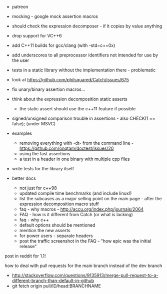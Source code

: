 - patreon

- mocking - google mock assertion macros

- should check the expression decomposer - if it copies by value anything

- drop support for VC++6

- add C++11 builds for gcc/clang (with -std=c++0x)

- add underscores to all preprocessor identifiers not intended for use by the user

- tests in a static library without the implementation there - problematic

- look at https://github.com/philsquared/Catch/issues/675

- fix unary/binary assertion macros...

- think about the expression decomposition static asserts
    - the static assert should use the c++11 feature if possible

- signed/unsigned comparison trouble in assertions - also     CHECK(1 == false); (under MSVC)

- examples
    - removing everything with -dt- from the command line - https://github.com/onqtam/doctest/issues/20
    - using the fast assertions
    - a test in a header in one binary with multiple cpp files

- write tests for the library itself

- better docs
    - not just for c++98
    - updated compile time benchmarks (and include linux!)
    - list the subcases as a major selling point on the main page - after the expression decomposition macro stuff
    - faq - why macros - http://accu.org/index.php/journals/2064
    - FAQ - how is it different from Catch (or what is lacking)
    - faq - why c++
    - default options should be mentioned
    - mention the new asserts
    - for power users - separate headers
    - post the traffic screenshot in the FAQ - "how epic was the initial release"

post in reddit for 1.1!











how to deal with pull requests for the main branch instead of the dev branch
- http://stackoverflow.com/questions/9135913/merge-pull-request-to-a-different-branch-than-default-in-github
- git fetch origin pull/ID/head:BRANCHNAME
